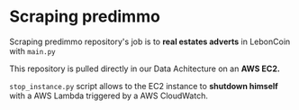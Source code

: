 # Scraping predimmo

Scraping predimmo repository's job is to **real estates adverts** in LebonCoin with ```main.py```

This repository is pulled directly in our Data Achitecture on an **AWS EC2.**

```stop_instance.py``` script allows to the EC2 instance to **shutdown himself** with a AWS Lambda triggered by a AWS CloudWatch. 
